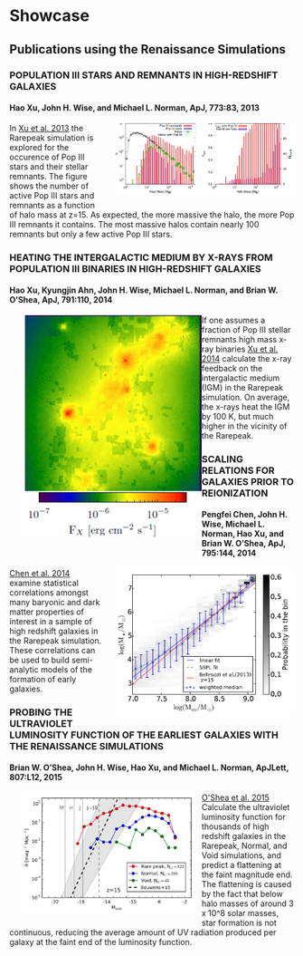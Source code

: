 
# Showcase

## Publications using the Renaissance Simulations

### POPULATION III STARS AND REMNANTS IN HIGH-REDSHIFT GALAXIES
#### Hao Xu, John H. Wise, and Michael L. Norman, ApJ, 773:83, 2013

<figure style="display: table; float: right; margin: 0 0 20px 20px;">
<a href="somewhere">
<img src="images/RSimg1.PNG" width="320" style="float: right;"/></a>
<figcaption style="display: table-caption; caption-side: bottom;">
</figcaption>
</figure>

In [Xu et al. 2013](http://adsabs.harvard.edu/abs/2013ApJ...773...83X) the Rarepeak simulation is explored for the occurence of Pop III stars and their stellar remnants. The figure shows the number of active Pop III stars and remnants as a function of halo mass at z=15. As expected, the more massive the halo, the more Pop III remnants it contains. The most massive halos contain nearly 100 remnants but only a few active Pop III stars. 

### HEATING THE INTERGALACTIC MEDIUM BY X-RAYS FROM POPULATION III BINARIES IN HIGH-REDSHIFT GALAXIES
#### Hao Xu, Kyungjin Ahn, John H. Wise, Michael L. Norman, and Brian W. O’Shea, ApJ, 791:110, 2014

<figure style="display: table; float: left; margin: 0 0 20px 20px;">
<a href="somewhere">
<img src="images/RSimg2.PNG" width="320" style="float: left;"/></a>
<figcaption style="display: table-caption; caption-side: bottom;">
</figcaption>
</figure>

If one assumes a fraction of Pop III stellar remnants high mass x-ray binaries [Xu et al. 2014](http://adsabs.harvard.edu/abs/2014ApJ...791..110X) calculate the x-ray feedback on the intergalactic medium (IGM) in the Rarepeak simulation. On average, the x-rays heat the IGM by 100 K, but much higher in the vicinity of the Rarepeak.

### SCALING RELATIONS FOR GALAXIES PRIOR TO REIONIZATION
#### Pengfei Chen, John H. Wise, Michael L. Norman, Hao Xu, and Brian W. O’Shea, ApJ, 795:144, 2014

<figure style="display: table; float: right; margin: 0 0 20px 20px;">
<a href="somewhere">
<img src="images/RSimg3.PNG" width="320" style="float: right;"/></a>
<figcaption style="display: table-caption; caption-side: bottom;">
</figcaption>
</figure>

[Chen et al. 2014](http://adsabs.harvard.edu/abs/2014ApJ...795..144C) examine statistical correlations amongst many baryonic and dark matter properties of interest in a sample of high redshift galaxies in the Rarepeak simulation. These correlations can be used to build semi-analytic models of the formation of early galaxies. 

### PROBING THE ULTRAVIOLET LUMINOSITY FUNCTION OF THE EARLIEST GALAXIES WITH THE RENAISSANCE SIMULATIONS
#### Brian W. O’Shea, John H. Wise, Hao Xu, and Michael L. Norman, ApJLett, 807:L12, 2015

<figure style="display: table; float: left; margin: 0 0 20px 20px;">
<a href="somewhere">
<img src="images/RSimg4.PNG" width="320" style="float: left;"/></a>
<figcaption style="display: table-caption; caption-side: bottom;">
</figcaption>
</figure>

[O'Shea et al. 2015](http://adsabs.harvard.edu/abs/2015ApJ...807L..12O) Calculate the ultraviolet luminosity function for thousands of high redshift galaxies in the Rarepeak, Normal, and Void simulations, and predict a flattening at the faint magnitude end. The flattening is caused by the fact that below halo masses of around 3 x 10^8 solar masses, star formation is not continuous, reducing the average amount of UV radiation produced per galaxy at the faint end of the luminosity function.  
